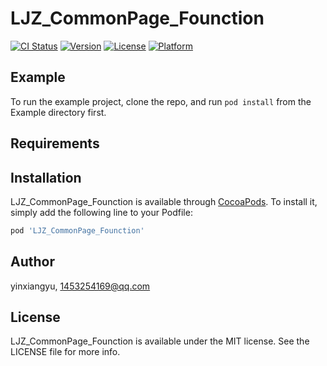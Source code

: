 # LJZ_CommonPage_Founction

[![CI Status](https://img.shields.io/travis/yinxiangyu/LJZ_CommonPage_Founction.svg?style=flat)](https://travis-ci.org/yinxiangyu/LJZ_CommonPage_Founction)
[![Version](https://img.shields.io/cocoapods/v/LJZ_CommonPage_Founction.svg?style=flat)](https://cocoapods.org/pods/LJZ_CommonPage_Founction)
[![License](https://img.shields.io/cocoapods/l/LJZ_CommonPage_Founction.svg?style=flat)](https://cocoapods.org/pods/LJZ_CommonPage_Founction)
[![Platform](https://img.shields.io/cocoapods/p/LJZ_CommonPage_Founction.svg?style=flat)](https://cocoapods.org/pods/LJZ_CommonPage_Founction)

## Example

To run the example project, clone the repo, and run `pod install` from the Example directory first.

## Requirements

## Installation

LJZ_CommonPage_Founction is available through [CocoaPods](https://cocoapods.org). To install
it, simply add the following line to your Podfile:

```ruby
pod 'LJZ_CommonPage_Founction'
```

## Author

yinxiangyu, 1453254169@qq.com

## License

LJZ_CommonPage_Founction is available under the MIT license. See the LICENSE file for more info.
